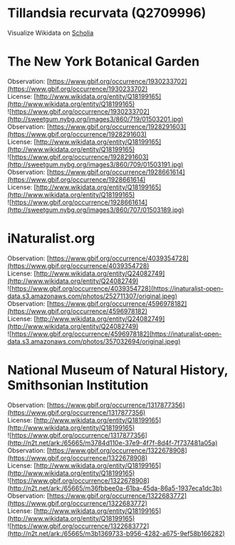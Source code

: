 
Tillandsia recurvata (Q2709996)
===============================
  
Visualize Wikidata on [Scholia](https://scholia.toolforge.org/taxon/Q2709996)
# The New York Botanical Garden
  
Observation: [https://www.gbif.org/occurrence/1930233702](https://www.gbif.org/occurrence/1930233702)  
License: [http://www.wikidata.org/entity/Q18199165](http://www.wikidata.org/entity/Q18199165)  
![https://www.gbif.org/occurrence/1930233702](http://sweetgum.nybg.org/images3/860/719/01503201.jpg)  
Observation: [https://www.gbif.org/occurrence/1928291603](https://www.gbif.org/occurrence/1928291603)  
License: [http://www.wikidata.org/entity/Q18199165](http://www.wikidata.org/entity/Q18199165)  
![https://www.gbif.org/occurrence/1928291603](http://sweetgum.nybg.org/images3/860/709/01503191.jpg)  
Observation: [https://www.gbif.org/occurrence/1928661614](https://www.gbif.org/occurrence/1928661614)  
License: [http://www.wikidata.org/entity/Q18199165](http://www.wikidata.org/entity/Q18199165)  
![https://www.gbif.org/occurrence/1928661614](http://sweetgum.nybg.org/images3/860/707/01503189.jpg)
# iNaturalist.org
  
Observation: [https://www.gbif.org/occurrence/4039354728](https://www.gbif.org/occurrence/4039354728)  
License: [http://www.wikidata.org/entity/Q24082749](http://www.wikidata.org/entity/Q24082749)  
![https://www.gbif.org/occurrence/4039354728](https://inaturalist-open-data.s3.amazonaws.com/photos/252711307/original.jpeg)  
Observation: [https://www.gbif.org/occurrence/4596978182](https://www.gbif.org/occurrence/4596978182)  
License: [http://www.wikidata.org/entity/Q24082749](http://www.wikidata.org/entity/Q24082749)  
![https://www.gbif.org/occurrence/4596978182](https://inaturalist-open-data.s3.amazonaws.com/photos/357032694/original.jpeg)
# National Museum of Natural History, Smithsonian Institution
  
Observation: [https://www.gbif.org/occurrence/1317877356](https://www.gbif.org/occurrence/1317877356)  
License: [http://www.wikidata.org/entity/Q18199165](http://www.wikidata.org/entity/Q18199165)  
![https://www.gbif.org/occurrence/1317877356](http://n2t.net/ark:/65665/m3784d110e-37e9-4f7f-8d4f-7f737481a05a)  
Observation: [https://www.gbif.org/occurrence/1322678908](https://www.gbif.org/occurrence/1322678908)  
License: [http://www.wikidata.org/entity/Q18199165](http://www.wikidata.org/entity/Q18199165)  
![https://www.gbif.org/occurrence/1322678908](http://n2t.net/ark:/65665/m36fbbee0a-61ba-45da-86a5-1937eca1dc3b)  
Observation: [https://www.gbif.org/occurrence/1322683772](https://www.gbif.org/occurrence/1322683772)  
License: [http://www.wikidata.org/entity/Q18199165](http://www.wikidata.org/entity/Q18199165)  
![https://www.gbif.org/occurrence/1322683772](http://n2t.net/ark:/65665/m3b1369733-b956-4282-a675-9ef58b166282)